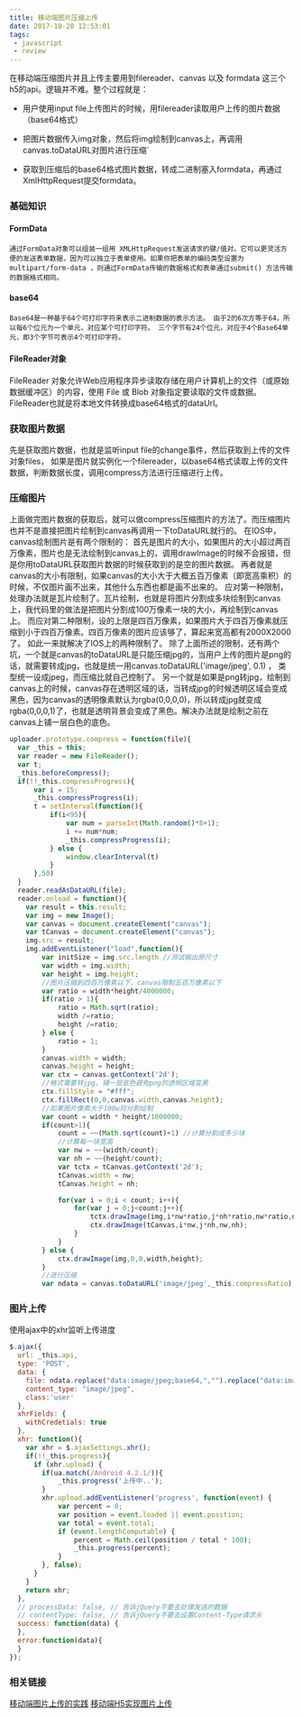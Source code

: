 ```yaml
---
title: 移动端图片压缩上传
date: 2017-10-20 12:53:01
tags:
 - javascript
 - review
---
```


在移动端压缩图片并且上传主要用到filereader、canvas 以及 formdata 这三个h5的api。逻辑并不难。整个过程就是：

-   用户使用input file上传图片的时候，用filereader读取用户上传的图片数据（base64格式）

-   把图片数据传入img对象，然后将img绘制到canvas上，再调用canvas.toDataURL对图片进行压缩\`

-   获取到压缩后的base64格式图片数据，转成二进制塞入formdata，再通过XmlHttpRequest提交formdata。

<!-- more -->

### 基础知识

#### FormData

`通过FormData对象可以组装一组用 XMLHttpRequest发送请求的键/值对。它可以更灵活方便的发送表单数据，因为可以独立于表单使用。如果你把表单的编码类型设置为multipart/form-data ，则通过FormData传输的数据格式和表单通过submit() 方法传输的数据格式相同。`

#### base64

`Base64是一种基于64个可打印字符来表示二进制数据的表示方法。 由于2的6次方等于64，所以每6个位元为一个单元，对应某个可打印字符。 三个字节有24个位元，对应于4个Base64单元，即3个字节可表示4个可打印字符。`

#### FileReader对象

FileReader 对象允许Web应用程序异步读取存储在用户计算机上的文件（或原始数据缓冲区）的内容，使用 File 或 Blob 对象指定要读取的文件或数据。
FileReader也就是将本地文件转换成base64格式的dataUrl。

### 获取图片数据

先是获取图片数据，也就是监听input file的change事件，然后获取到上传的文件对象files，
如果是图片就实例化一个filereader，以base64格式读取上传的文件数据，判断数据长度，调用compress方法进行压缩进行上传。

### 压缩图片

上面做完图片数据的获取后，就可以做compress压缩图片的方法了。而压缩图片也并不是直接把图片绘制到canvas再调用一下toDataURL就行的。
在IOS中，canvas绘制图片是有两个限制的：
首先是图片的大小，如果图片的大小超过两百万像素，图片也是无法绘制到canvas上的，调用drawImage的时候不会报错，但是你用toDataURL获取图片数据的时候获取到的是空的图片数据。
再者就是canvas的大小有限制，如果canvas的大小大于大概五百万像素（即宽高乘积）的时候，不仅图片画不出来，其他什么东西也都是画不出来的。
应对第一种限制，处理办法就是瓦片绘制了。瓦片绘制，也就是将图片分割成多块绘制到canvas上，我代码里的做法是把图片分割成100万像素一块的大小，再绘制到canvas上。
而应对第二种限制，设的上限是四百万像素，如果图片大于四百万像素就压缩到小于四百万像素。四百万像素的图片应该够了，算起来宽高都有2000X2000了。
如此一来就解决了IOS上的两种限制了。
除了上面所述的限制，还有两个坑，一个就是canvas的toDataURL是只能压缩jpg的，当用户上传的图片是png的话，就需要转成jpg，也就是统一用canvas.toDataURL('image/jpeg', 0.1) ， 类型统一设成jpeg，而压缩比就自己控制了。
另一个就是如果是png转jpg，绘制到canvas上的时候，canvas存在透明区域的话，当转成jpg的时候透明区域会变成黑色，因为canvas的透明像素默认为rgba(0,0,0,0)，所以转成jpg就变成rgba(0,0,0,1)了，也就是透明背景会变成了黑色。解决办法就是绘制之前在canvas上铺一层白色的底色。

```javascript
uploader.prototype.compress = function(file){
  var _this = this;
  var reader = new FileReader();
  var t;
  _this.beforeCompress();
  if(!!_this.compressProgress){
      var i = 15;
      _this.compressProgress(i);
      t = setInterval(function(){
          if(i<95){
              var num = parseInt(Math.random()*8+1);
              i += num*num;
              _this.compressProgress(i);
          } else {
              window.clearInterval(t)
          }
      },50)
  }
  reader.readAsDataURL(file);
  reader.onload = function(){
    var result = this.result;
    var img = new Image();
    var canvas = document.createElement("canvas");
    var tCanvas = document.createElement("canvas");
    img.src = result;
    img.addEventListener("load",function(){
        var initSize = img.src.length //测试输出原尺寸
        var width = img.width;
        var height = img.height;
        //图片压缩到四百万像素以下，canvas限制五百万像素以下
        var ratio = width*height/4000000;
        if(ratio > 1){
            ratio = Math.sqrt(ratio);
            width /=ratio;
            height /=ratio;
        } else {
            ratio = 1;
        }
        canvas.width = width;
        canvas.height = height;
        var ctx = canvas.getContext('2d');
        //格式需要转jpg，铺一层底色避免png的透明区域变黑
        ctx.fillStyle = "#fff";
        ctx.fillRect(0,0,canvas.width,canvas.height);
        //如果图片像素大于100w则分割绘制
        var count = width * height/1000000;
        if(count>1){
            count = ~~(Math.sqrt(count)+1) //计算分割成多少块
            //计算每一块宽高
            var nw = ~~(width/count);
            var nh = ~~(height/count);
            var tctx = tCanvas.getContext('2d');
            tCanvas.width = nw;
            tCanvas.height = nh;

            for(var i = 0;i < count; i++){
                for(var j = 0;j<count;j++){
                    tctx.drawImage(img,i*nw*ratio,j*nh*ratio,nw*ratio,nh*ratio,0,0,nw,nh);
                    ctx.drawImage(tCanvas,i*nw,j*nh,nw,nh);
                }
            }
        } else {
            ctx.drawImage(img,0,0,width,height);
        }
        //进行压缩
        var ndata = canvas.toDataURL('image/jpeg',_this.compressRatio);
```
###  图片上传
使用ajax中的xhr监听上传进度
```javascript
$.ajax({
  url: _this.api,
  type: 'POST',
  data: {
    file: ndata.replace("data:image/jpeg;base64,","").replace("data:image/png;base64,",""),
    content_type: "image/jpeg",
    class:'user'
  },
  xhrFields: {
    withCredetials: true
  },
  xhr: function(){
    var xhr = $.ajaxSettings.xhr();
    if(!!_this.progress){
      if (xhr.upload) {
        if(ua.match(/Android 4.2.1/)){
            _this.progress('上传中..');
        }
        xhr.upload.addEventListener('progress', function(event) {
            var percent = 0;
            var position = event.loaded || event.position;
            var total = event.total;
            if (event.lengthComputable) {
                percent = Math.ceil(position / total * 100);
                _this.progress(percent);
            }
        }, false);
      }
    }
    return xhr;
  },
  // processData: false, // 告诉jQuery不要去处理发送的数据
  // contentType: false, // 告诉jQuery不要去设置Content-Type请求头
  success: function(data) {
  },
  error:function(data){
  }
});
```
### 相关链接

[移动端图片上传的实践](https://qiutc.me/post/uploading-image-file-in-mobile-fe.html)
[移动端H5实现图片上传](https://segmentfault.com/a/1190000010034177)
